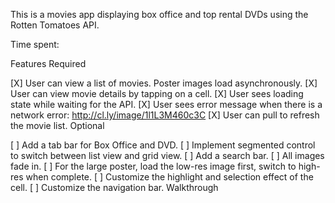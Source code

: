 This is a movies app displaying box office and top rental DVDs using the Rotten Tomatoes API.

Time spent: <Number of hours spent>

Features
Required

[X] User can view a list of movies. Poster images load asynchronously.
[X] User can view movie details by tapping on a cell.
[X] User sees loading state while waiting for the API.
[X] User sees error message when there is a network error: http://cl.ly/image/1l1L3M460c3C
[X] User can pull to refresh the movie list.
Optional

[ ] Add a tab bar for Box Office and DVD.
[ ] Implement segmented control to switch between list view and grid view.
[ ] Add a search bar.
[ ] All images fade in.
[ ] For the large poster, load the low-res image first, switch to high-res when complete.
[ ] Customize the highlight and selection effect of the cell.
[ ] Customize the navigation bar.
Walkthrough